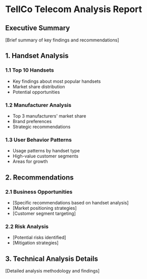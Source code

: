 # TellCo Telecom Analysis Report

## Executive Summary
[Brief summary of key findings and recommendations]

## 1. Handset Analysis
### 1.1 Top 10 Handsets
- Key findings about most popular handsets
- Market share distribution
- Potential opportunities

### 1.2 Manufacturer Analysis
- Top 3 manufacturers' market share
- Brand preferences
- Strategic recommendations

### 1.3 User Behavior Patterns
- Usage patterns by handset type
- High-value customer segments
- Areas for growth

## 2. Recommendations
### 2.1 Business Opportunities
- [Specific recommendations based on handset analysis]
- [Market positioning strategies]
- [Customer segment targeting]

### 2.2 Risk Analysis
- [Potential risks identified]
- [Mitigation strategies]

## 3. Technical Analysis Details
[Detailed analysis methodology and findings] 